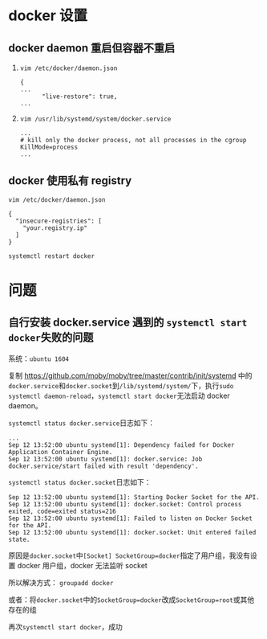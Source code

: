 # docker 设置

## docker daemon 重启但容器不重启

1. `vim /etc/docker/daemon.json`

    ```
    {
    ...
          "live-restore": true,
    ...
    ```
    
2. `vim /usr/lib/systemd/system/docker.service`
  
    ```
    ...
    # kill only the docker process, not all processes in the cgroup
    KillMode=process
    ...
    ```
## docker 使用私有 registry

`vim /etc/docker/daemon.json`

```
{
  "insecure-registries": [
    "your.registry.ip"
  ]
}
```

`systemctl restart docker`



# 问题

## 自行安装 docker.service 遇到的 `systemctl start docker`失败的问题

系统：`ubuntu 1604`

复制 https://github.com/moby/moby/tree/master/contrib/init/systemd 中的`docker.service`和`docker.socket`到`/lib/systemd/system/`下，执行`sudo systemctl daemon-reload`，`systemctl start docker`无法启动 docker daemon。

`systemctl status docker.service`日志如下：

```
...
Sep 12 13:52:00 ubuntu systemd[1]: Dependency failed for Docker Application Container Engine.
Sep 12 13:52:00 ubuntu systemd[1]: docker.service: Job docker.service/start failed with result 'dependency'.
```

`systemctl status docker.socket`日志如下：

```
Sep 12 13:52:00 ubuntu systemd[1]: Starting Docker Socket for the API.
Sep 12 13:52:00 ubuntu systemd[1]: docker.socket: Control process exited, code=exited status=216
Sep 12 13:52:00 ubuntu systemd[1]: Failed to listen on Docker Socket for the API.
Sep 12 13:52:00 ubuntu systemd[1]: docker.socket: Unit entered failed state.
```

原因是`docker.socket`中`[Socket] SocketGroup=docker`指定了用户组，我没有设置 docker 用户组，docker 无法监听 socket

所以解决方式： `groupadd docker`

或者：将`docker.socket`中的`SocketGroup=docker`改成`SocketGroup=root`或其他存在的组


再次`systemctl start docker`，成功
